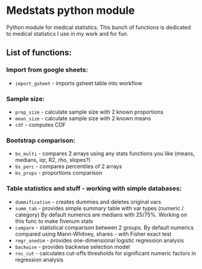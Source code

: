 # Medstats python module

Python module for medical statistics. This bunch of functions is dedicated to medical statistics I use in my work and for fun.

## List of functions:

### Import from google sheets:

- `import_gsheet` - imports gsheet table into workflow

### Sample size:

- `prop_size` - calculate sample size with 2 known proportions
- `mean_size` - calculate sample size with 2 known means
- `cdf` - computes CDF

### Bootstrap comparison:

- `bs_multi` - compares 2 arrays using any stats functions you like (means, medians, iqr, R2, rho, slopes?)
- `bs_perc` - compares percentiles of 2 arrays
- `bs_props` - proportions comparison

### Table statistics and stuff - working with simple databases:

- `dummification` - creates dummies and deletes original vars 
- `summ_tab` - provides simple summary table with var types (numeric / category) By default numerics are medians with 25/75%. Working on this func to make fivenum stats
- `compare` - statistical comparison between 2 groups. By default numerics compared using Mann-Whitney, shares - with Fisher exact test
- `regr_onedim` - provides one-dimensional logistic regression analysis
- `backwise` - provides backwise selection model
- `roc_cut` - calculates cut-offs thresholds for significant numeric factors in regression analysis
